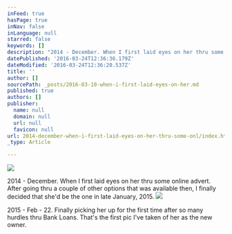 ```yaml
---
inFeed: true
hasPage: true
inNav: false
inLanguage: null
starred: false
keywords: []
description: "2014 - December. When I first laid eyes on her thru some online advert. After going thru a couple of other options that was available then, I finally decided that she'd be the one in late January, 2015."
datePublished: '2016-03-24T12:36:36.179Z'
dateModified: '2016-03-24T12:36:20.537Z'
title: ''
author: []
sourcePath: _posts/2016-03-10-when-i-first-laid-eyes-on-her.md
published: true
authors: []
publisher:
  name: null
  domain: null
  url: null
  favicon: null
url: 2014-december-when-i-first-laid-eyes-on-her-thru-some-onl/index.html
_type: Article

---
```

![](https://the-grid-user-content.s3-us-west-2.amazonaws.com/482640f8-564c-4ee4-96aa-66c37820f2f1.jpg)

2014 - December. When I first laid eyes on her thru some online advert. After going thru a couple of other options that was available then, I finally decided that she'd be the one in late January, 2015\.
![](https://the-grid-user-content.s3-us-west-2.amazonaws.com/bd48d8ad-9568-49fc-835b-4bcd3a42c08a.jpg)

2015 - Feb - 22\. Finally picking her up for the first time after so many hurdles thru Bank Loans. That's the first pic I've taken of her as the new owner.